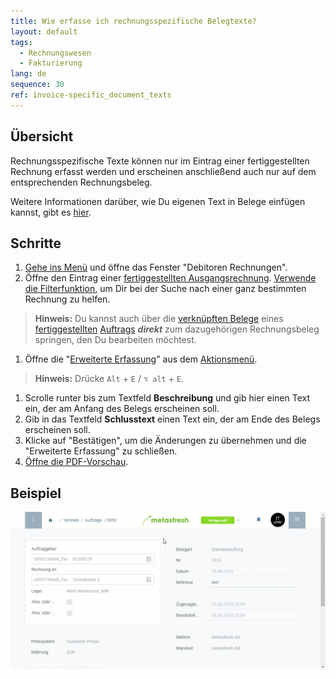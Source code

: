 ```yaml
---
title: Wie erfasse ich rechnungsspezifische Belegtexte?
layout: default
tags:
  - Rechnungswesen
  - Fakturierung
lang: de
sequence: 30
ref: invoice-specific_document_texts
---
```


## Übersicht
Rechnungsspezifische Texte können nur im Eintrag einer fertiggestellten Rechnung erfasst werden und erscheinen anschließend auch nur auf dem entsprechenden Rechnungsbeleg.

Weitere Informationen darüber, wie Du eigenen Text in Belege einfügen kannst, gibt es [hier](Text_auf_Belege_drucken-allgemein).

## Schritte
1. [Gehe ins Menü](Menu) und öffne das Fenster "Debitoren Rechnungen".
1. Öffne den Eintrag einer [fertiggestellten Ausgangsrechnung](Zu_Auftrag_Rechnung_erstellen). [Verwende die Filterfunktion](Filterfunktion), um Dir bei der Suche nach einer ganz bestimmten Rechnung zu helfen.
 >**Hinweis:** Du kannst auch über die [verknüpften Belege](SpringezuBelegen) eines [fertiggestellten](BelegverarbeitungFertigstellen) [Auftrags](Auftrag_erfassen) ***direkt*** zum dazugehörigen Rechnungsbeleg springen, den Du bearbeiten möchtest.

1. Öffne die "[Erweiterte Erfassung](Ansichten)" aus dem [Aktionsmenü](AktionStarten).
 >**Hinweis:** Drücke `Alt` + `E` / `⌥ alt` + `E`.

1. Scrolle runter bis zum Textfeld **Beschreibung** und gib hier einen Text ein, der am Anfang des Belegs erscheinen soll.
1. Gib in das Textfeld **Schlusstext** einen Text ein, der am Ende des Belegs erscheinen soll.
1. Klicke auf "Bestätigen", um die Änderungen zu übernehmen und die "Erweiterte Erfassung" zu schließen.
1. [Öffne die PDF-Vorschau](PDFVorschau).

## Beispiel
![](assets/Rechnungsspezifische_Belegtexte.gif)
